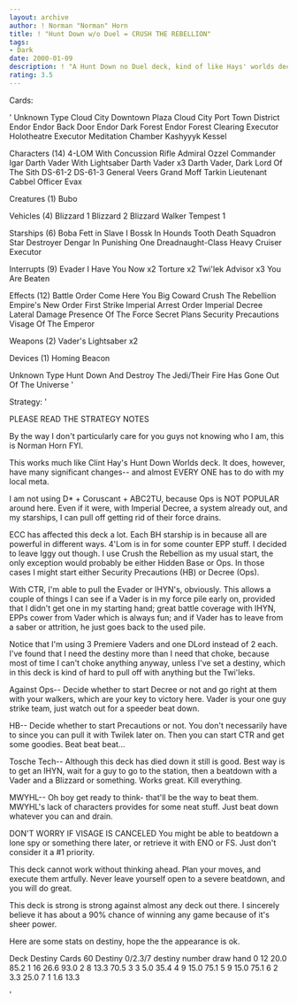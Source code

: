 ```yaml
---
layout: archive
author: ! Norman "Norman" Horn
title: ! "Hunt Down w/o Duel = CRUSH THE REBELLION"
tags:
- Dark
date: 2000-01-09
description: ! "A Hunt Down no Duel deck, kind of like Hays' worlds deck, but it is different."
rating: 3.5
---
```

Cards: 

'
Unknown Type
Cloud City Downtown Plaza
Cloud City Port Town District
Endor
Endor Back Door
Endor Dark Forest
Endor Forest Clearing
Executor Holotheatre
Executor Meditation Chamber
Kashyyyk
Kessel

Characters (14)
4-LOM With Concussion Rifle
Admiral Ozzel
Commander Igar
Darth Vader With Lightsaber
Darth Vader  x3
Darth Vader, Dark Lord Of The Sith
DS-61-2
DS-61-3
General Veers
Grand Moff Tarkin
Lieutenant Cabbel
Officer Evax

Creatures (1)
Bubo

Vehicles (4)
Blizzard 1
Blizzard 2
Blizzard Walker
Tempest 1

Starships (6)
Boba Fett in Slave I
Bossk In Hounds Tooth
Death Squadron Star Destroyer
Dengar In Punishing One
Dreadnaught-Class Heavy Cruiser
Executor

Interrupts (9)
Evader
I Have You Now	x2
Torture  x2
Twi'lek Advisor  x3
You Are Beaten

Effects (12)
Battle Order
Come Here You Big Coward
Crush The Rebellion
Empire's New Order
First Strike
Imperial Arrest Order
Imperial Decree
Lateral Damage
Presence Of The Force
Secret Plans
Security Precautions
Visage Of The Emperor

Weapons (2)
Vader's Lightsaber  x2

Devices (1)
Homing Beacon

Unknown Type
Hunt Down And Destroy The Jedi/Their Fire Has Gone Out Of The Universe	'

Strategy: '

PLEASE READ THE STRATEGY NOTES

By the way I don't particularly care for you guys not knowing who I am, this is Norman Horn FYI.

This works much like Clint Hay's Hunt Down Worlds deck.  It does, however, have many significant changes-- and almost EVERY ONE has to do with my local meta.

I am not using D* + Coruscant + ABC2TU, because Ops is NOT POPULAR around here.  Even if it were, with Imperial Decree, a system already out, and my starships, I can pull off getting rid of their force drains.

ECC has affected this deck a lot.  Each BH starship is in because all are powerful in different ways.  4'Lom is in for some counter EPP stuff.  I decided to leave Iggy out though.  I use Crush the Rebellion as my usual start, the only exception would probably be either Hidden Base or Ops.  In those cases I might start either Security Precautions (HB) or Decree (Ops).

With CTR, I'm able to pull the Evader or IHYN's, obviously.  This allows a couple of things I can see if a Vader is in my force pile early on, provided that I didn't get one in my starting hand; great battle coverage with IHYN, EPPs cower from Vader which is always fun; and if Vader has to leave from a saber or attrition, he just goes back to the used pile.

Notice that I'm using 3 Premiere Vaders and one DLord instead of 2 each.  I've found that I need the destiny more than I need that choke, because most of time I can't choke anything anyway, unless I've set a destiny, which in this deck is kind of hard to pull off with anything but the Twi'leks.

Against
Ops-- Decide whether to start Decree or not and go right at them with your walkers, which are your key to victory here.  Vader is your one guy strike team, just watch out for a speeder beat down.

HB-- Decide whether to start Precautions or not.  You don't necessarily have to since you can pull it with Twilek later on.  Then you can start CTR and get some goodies.  Beat beat beat...

Tosche Tech-- Although this deck has died down it still is good.  Best way is to get an IHYN, wait for a guy to go to the station, then a beatdown with a Vader and a Blizzard or something.  Works great.  Kill everything.

MWYHL-- Oh boy get ready to think- that'll be the way to beat them.  MWYHL's lack of characters provides for some neat stuff.  Just beat down whatever you can and drain.

DON'T WORRY IF VISAGE IS CANCELED  You might be able to beatdown a lone spy or something there later, or retrieve it with ENO or FS.	Just don't consider it a #1 priority.

This deck cannot work without thinking ahead.  Plan your moves, and execute them artfully.  Never leave yourself open to a severe beatdown, and you will do great.

This deck is strong is strong against almost any deck out there.  I sincerely believe it has  about a 90% chance of winning any game because of it's sheer power.

Here are some stats on destiny, hope  the the appearance is ok.

Deck Destiny
Cards 60
Destiny 0/2.3/7
destiny     number   draw   hand
0	    12	     20.0   85.2
1	    16	     26.6   93.0
2	    8	     13.3   70.5
3	    3	     5.0    35.4
4	    9	     15.0   75.1
5	    9	     15.0   75.1
6	    2	     3.3    25.0
7	    1	     1.6    13.3

'